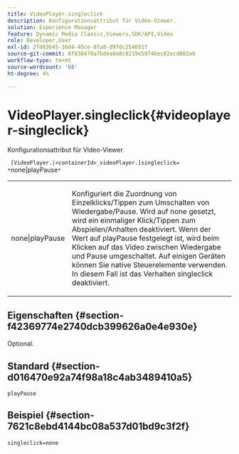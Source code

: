 ```yaml
---
title: VideoPlayer.singleclick
description: Konfigurationsattribut für Video-Viewer.
solution: Experience Manager
feature: Dynamic Media Classic,Viewers,SDK/API,Video
role: Developer,User
exl-id: 2fd83645-16d4-45ce-8fa8-d97dc254691f
source-git-commit: 6f838470a7bdea8e8c0219e59746ec82ecd802a8
workflow-type: tm+mt
source-wordcount: '68'
ht-degree: 4%

---
```


# VideoPlayer.singleclick{#videoplayer-singleclick}

Konfigurationsattribut für Video-Viewer.

` [VideoPlayer.|<containerId>_videoPlayer.]singleclick= *`none|playPause`*`

<table id="table_C616483932C2482CA9794DDD7313FD7C"> 
 <tbody> 
  <tr> 
   <td colname="col1"> <p> <span class="codeph"> <span class="varname"> none|playPause</span> </span> </p> </td> 
   <td colname="col2"> <p> Konfiguriert die Zuordnung von Einzelklicks/Tippen zum Umschalten von Wiedergabe/Pause. Wird auf <span class="codeph"> none</span> gesetzt, wird ein einmaliger Klick/Tippen zum Abspielen/Anhalten deaktiviert. Wenn der Wert auf <span class="codeph"> playPause</span> festgelegt ist, wird beim Klicken auf das Video zwischen Wiedergabe und Pause umgeschaltet. Auf einigen Geräten können Sie native Steuerelemente verwenden. In diesem Fall ist das Verhalten <span class="codeph"> singleclick</span> deaktiviert. </p> </td> 
  </tr> 
 </tbody> 
</table>

## Eigenschaften {#section-f42369774e2740dcb399626a0e4e930e}

Optional.

## Standard {#section-d016470e92a74f98a18c4ab3489410a5}

`playPause`

## Beispiel {#section-7621c8ebd4144bc08a537d01bd9c3f2f}

```
singleclick=none
```

